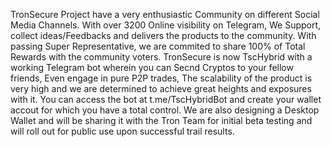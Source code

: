 TronSecure Project have a very enthusiastic Community on different Social Media Channels.
With over 3200 Online visibility on Telegram, We Support, collect ideas/Feedbacks and delivers the products to the community.
With passing Super Representative, we are commited to share 100% of Total Rewards with the community voters.
TronSecure is now TscHybrid with a working Telegram bot wherein you can Secnd Cryptos to your fellow friends, Even engage in pure P2P trades, The scalability of the product is very high and we are determined to achieve great heights and exposures with it.
You can access the bot at t.me/TscHybridBot and create your wallet accout for which you have a total control.
We are also designing a Desktop Wallet and will be sharing it with the Tron Team for initial beta testing and will roll out for public use upon successful trail results.
